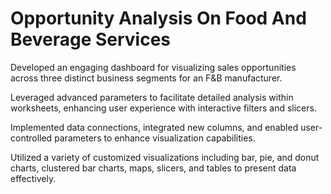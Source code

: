 # Opportunity Analysis On Food And Beverage Services

Developed an engaging dashboard for visualizing sales opportunities across three distinct business segments for an F&B manufacturer.

Leveraged advanced parameters to facilitate detailed analysis within worksheets, enhancing user experience with interactive filters and slicers.

Implemented data connections, integrated new columns, and enabled user-controlled parameters to enhance visualization capabilities.

Utilized a variety of customized visualizations including bar, pie, and donut charts, clustered bar charts, maps, slicers, and tables to present data effectively.

